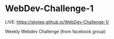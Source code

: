 # WebDev-Challenge-1

LIVE: https://skotee.github.io/WebDev-Challenge-1/

Weekly Webdev Challenge (from facebook group)
